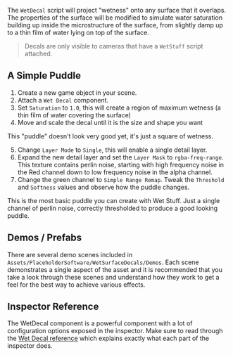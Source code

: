 The `WetDecal` script will project "wetness" onto any surface that it overlaps. The properties of the surface will be modified to simulate water saturation building up inside the microstructure of the surface, from slightly damp up to a thin film of water lying on top of the surface.

> Decals are only visible to cameras that have a `WetStuff` script attached.

## A Simple Puddle

1. Create a new game object in your scene.
2. Attach a `Wet Decal` component.
3. Set `Saturation` to `1.0`, this will create a region of maximum wetness (a thin film of water covering the surface)
4. Move and scale the decal until it is the size and shape you want

This "puddle" doesn't look very good yet, it's just a square of wetness.

5. Change `Layer Mode` to `Single`, this will enable a single detail layer.
6. Expand the new detail layer and set the `Layer Mask` to `rgba-freq-range`. This texture contains perlin noise, starting with high frequency noise in the Red channel down to low frequency noise in the alpha channel.
7. Change the green channel to `Simple Range Remap`. Tweak the `Threshold` and `Softness` values and observe how the puddle changes.

This is the most basic puddle you can create with Wet Stuff. Just a single channel of perlin noise, correctly thresholded to produce a good looking puddle.

## Demos / Prefabs

There are several demo scenes included in `Assets/PlaceholderSoftware/WetSurfaceDecals/Demos`. Each scene demonstrates a single aspect of the asset and it is recommended that you take a look through these scenes and understand how they work to get a feel for the best way to achieve various effects.

## Inspector Reference

The WetDecal component is a powerful component with a lot of configuration options exposed in the inspector. Make sure to read through the [Wet Decal reference](/Reference/WetDecal) which explains exactly what each part of the inspector does.